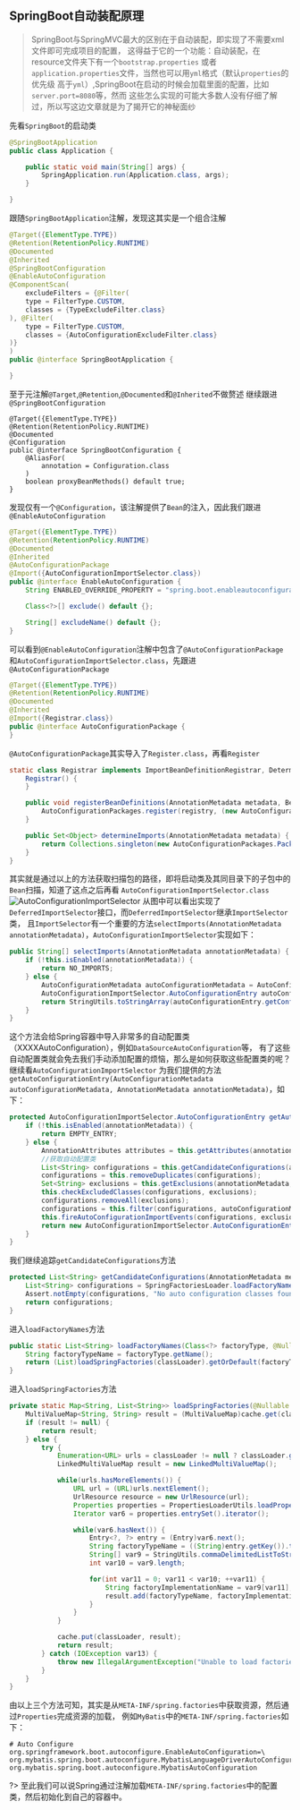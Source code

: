 ## SpringBoot自动装配原理
>SpringBoot与SpringMVC最大的区别在于自动装配，即实现了不需要xml文件即可完成项目的配置，
>这得益于它的一个功能：自动装配，在resource文件夹下有一个`bootstrap.properties`
>或者`application.properties`文件，当然也可以用`yml`格式（默认`properties`的优先级
>高于`yml`）,SpringBoot在启动的时候会加载里面的配置，比如`server.port=8080`等，然而
>这些怎么实现的可能大多数人没有仔细了解过，所以写这边文章就是为了揭开它的神秘面纱

先看`SpringBoot`的启动类
```java
@SpringBootApplication
public class Application {

    public static void main(String[] args) {
        SpringApplication.run(Application.class, args);
    }

}
```
跟随`SpringBootApplication`注解，发现这其实是一个组合注解
```java
@Target({ElementType.TYPE})
@Retention(RetentionPolicy.RUNTIME)
@Documented
@Inherited
@SpringBootConfiguration
@EnableAutoConfiguration
@ComponentScan(
    excludeFilters = {@Filter(
    type = FilterType.CUSTOM,
    classes = {TypeExcludeFilter.class}
), @Filter(
    type = FilterType.CUSTOM,
    classes = {AutoConfigurationExcludeFilter.class}
)}
)
public @interface SpringBootApplication {

}
```
至于元注解`@Target`,`@Retention`,`@Documented`和`@Inherited`不做赘述
继续跟进`@SpringBootConfiguration`
```javas
@Target({ElementType.TYPE})
@Retention(RetentionPolicy.RUNTIME)
@Documented
@Configuration
public @interface SpringBootConfiguration {
    @AliasFor(
        annotation = Configuration.class
    )
    boolean proxyBeanMethods() default true;
}
```
发现仅有一个`@Configuration`，该注解提供了`Bean`的注入，因此我们跟进`@EnableAutoConfiguration`
```java
@Target({ElementType.TYPE})
@Retention(RetentionPolicy.RUNTIME)
@Documented
@Inherited
@AutoConfigurationPackage
@Import({AutoConfigurationImportSelector.class})
public @interface EnableAutoConfiguration {
    String ENABLED_OVERRIDE_PROPERTY = "spring.boot.enableautoconfiguration";

    Class<?>[] exclude() default {};

    String[] excludeName() default {};
}
```
可以看到`@EnableAutoConfiguration`注解中包含了`@AutoConfigurationPackage`和`AutoConfigurationImportSelector.class`，先跟进`@AutoConfigurationPackage`
```java
@Target({ElementType.TYPE})
@Retention(RetentionPolicy.RUNTIME)
@Documented
@Inherited
@Import({Registrar.class})
public @interface AutoConfigurationPackage {
}
```
`@AutoConfigurationPackage`其实导入了`Register.class`，再看`Register`
```java
static class Registrar implements ImportBeanDefinitionRegistrar, DeterminableImports {
    Registrar() {
    }

    public void registerBeanDefinitions(AnnotationMetadata metadata, BeanDefinitionRegistry registry) {
        AutoConfigurationPackages.register(registry, (new AutoConfigurationPackages.PackageImport(metadata)).getPackageName());
    }

    public Set<Object> determineImports(AnnotationMetadata metadata) {
        return Collections.singleton(new AutoConfigurationPackages.PackageImport(metadata));
    }
}
```
其实就是通过以上的方法获取扫描包的路径，即将启动类及其同目录下的子包中的`Bean`扫描，知道了这点之后再看
`AutoConfigurationImportSelector.class`
![AutoConfigurationImportSelector](images/Snipaste_2021-10-06_21-47-07.png)
从图中可以看出实现了`DeferredImportSelector`接口，而`DeferredImportSelector`继承`ImportSelector`类，
且`ImportSelector`有一个重要的方法`selectImports(AnnotationMetadata annotationMetadata)`，`AutoConfigurationImportSelector`实现如下：
```java
public String[] selectImports(AnnotationMetadata annotationMetadata) {
    if (!this.isEnabled(annotationMetadata)) {
        return NO_IMPORTS;
    } else {
        AutoConfigurationMetadata autoConfigurationMetadata = AutoConfigurationMetadataLoader.loadMetadata(this.beanClassLoader);
        AutoConfigurationImportSelector.AutoConfigurationEntry autoConfigurationEntry = this.getAutoConfigurationEntry(autoConfigurationMetadata, annotationMetadata);
        return StringUtils.toStringArray(autoConfigurationEntry.getConfigurations());
    }
}
```
这个方法会给Spring容器中导入非常多的自动配置类（XXXXAutoConfiguration），例如`DataSourceAutoConfiguration`等，
有了这些自动配置类就会免去我们手动添加配置的烦恼，那么是如何获取这些配置类的呢？继续看`AutoConfigurationImportSelector`
为我们提供的方法`getAutoConfigurationEntry(AutoConfigurationMetadata autoConfigurationMetadata, AnnotationMetadata annotationMetadata)`，如下：
```java
protected AutoConfigurationImportSelector.AutoConfigurationEntry getAutoConfigurationEntry(AutoConfigurationMetadata autoConfigurationMetadata, AnnotationMetadata annotationMetadata) {
    if (!this.isEnabled(annotationMetadata)) {
        return EMPTY_ENTRY;
    } else {
        AnnotationAttributes attributes = this.getAttributes(annotationMetadata);
        //获取自动配置类
        List<String> configurations = this.getCandidateConfigurations(annotationMetadata, attributes);
        configurations = this.removeDuplicates(configurations);
        Set<String> exclusions = this.getExclusions(annotationMetadata, attributes);
        this.checkExcludedClasses(configurations, exclusions);
        configurations.removeAll(exclusions);
        configurations = this.filter(configurations, autoConfigurationMetadata);
        this.fireAutoConfigurationImportEvents(configurations, exclusions);
        return new AutoConfigurationImportSelector.AutoConfigurationEntry(configurations, exclusions);
    }
}
```
我们继续追踪`getCandidateConfigurations`方法
```java
protected List<String> getCandidateConfigurations(AnnotationMetadata metadata, AnnotationAttributes attributes) {
    List<String> configurations = SpringFactoriesLoader.loadFactoryNames(this.getSpringFactoriesLoaderFactoryClass(), this.getBeanClassLoader());
    Assert.notEmpty(configurations, "No auto configuration classes found in META-INF/spring.factories. If you are using a custom packaging, make sure that file is correct.");
    return configurations;
}
```
进入`loadFactoryNames`方法
```java
public static List<String> loadFactoryNames(Class<?> factoryType, @Nullable ClassLoader classLoader) {
    String factoryTypeName = factoryType.getName();
    return (List)loadSpringFactories(classLoader).getOrDefault(factoryTypeName, Collections.emptyList());
}
```
进入`loadSpringFactories`方法
```java
private static Map<String, List<String>> loadSpringFactories(@Nullable ClassLoader classLoader) {
    MultiValueMap<String, String> result = (MultiValueMap)cache.get(classLoader);
    if (result != null) {
        return result;
    } else {
        try {
            Enumeration<URL> urls = classLoader != null ? classLoader.getResources("META-INF/spring.factories") : ClassLoader.getSystemResources("META-INF/spring.factories");
            LinkedMultiValueMap result = new LinkedMultiValueMap();

            while(urls.hasMoreElements()) {
                URL url = (URL)urls.nextElement();
                UrlResource resource = new UrlResource(url);
                Properties properties = PropertiesLoaderUtils.loadProperties(resource);
                Iterator var6 = properties.entrySet().iterator();

                while(var6.hasNext()) {
                    Entry<?, ?> entry = (Entry)var6.next();
                    String factoryTypeName = ((String)entry.getKey()).trim();
                    String[] var9 = StringUtils.commaDelimitedListToStringArray((String)entry.getValue());
                    int var10 = var9.length;

                    for(int var11 = 0; var11 < var10; ++var11) {
                        String factoryImplementationName = var9[var11];
                        result.add(factoryTypeName, factoryImplementationName.trim());
                    }
                }
            }

            cache.put(classLoader, result);
            return result;
        } catch (IOException var13) {
            throw new IllegalArgumentException("Unable to load factories from location [META-INF/spring.factories]", var13);
        }
    }
}
```
由以上三个方法可知，其实是从`META-INF/spring.factories`中获取资源，然后通过`Properties`完成资源的加载，
例如`MyBatis`中的`META-INF/spring.factories`如下：
```text
# Auto Configure
org.springframework.boot.autoconfigure.EnableAutoConfiguration=\
org.mybatis.spring.boot.autoconfigure.MybatisLanguageDriverAutoConfiguration,\
org.mybatis.spring.boot.autoconfigure.MybatisAutoConfiguration
```

?> 至此我们可以说Spring通过注解加载`META-INF/spring.factories`中的配置类，然后初始化到自己的容器中。







